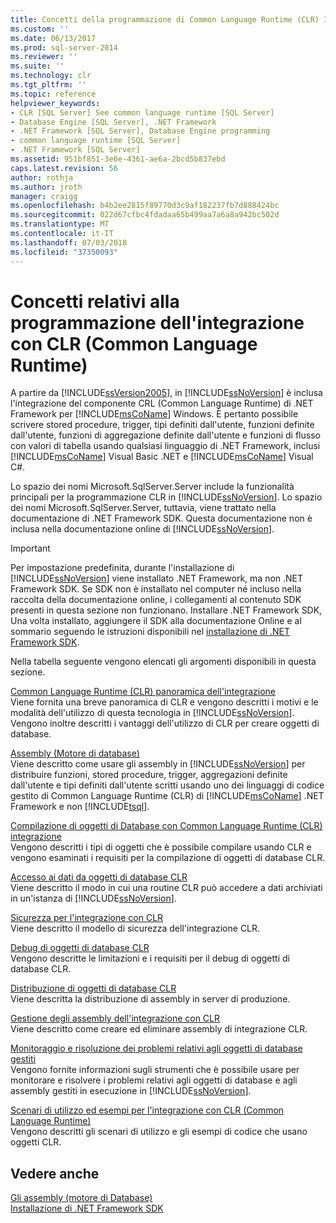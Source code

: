 ```yaml
---
title: Concetti della programmazione di Common Language Runtime (CLR) Integration | Microsoft Docs
ms.custom: ''
ms.date: 06/13/2017
ms.prod: sql-server-2014
ms.reviewer: ''
ms.suite: ''
ms.technology: clr
ms.tgt_pltfrm: ''
ms.topic: reference
helpviewer_keywords:
- CLR [SQL Server] See common language runtime [SQL Server]
- Database Engine [SQL Server], .NET Framework
- .NET Framework [SQL Server], Database Engine programming
- common language runtime [SQL Server]
- .NET Framework [SQL Server]
ms.assetid: 951bf851-3e6e-4361-ae6a-2bcd5b837ebd
caps.latest.revision: 56
author: rothja
ms.author: jroth
manager: craigg
ms.openlocfilehash: b4b2ee2815f89770d3c9af182237fb7d888424bc
ms.sourcegitcommit: 022d67cfbc4fdadaa65b499aa7a6a8a942bc502d
ms.translationtype: MT
ms.contentlocale: it-IT
ms.lasthandoff: 07/03/2018
ms.locfileid: "37350093"
---
```

# <a name="common-language-runtime-clr-integration-programming-concepts"></a>Concetti relativi alla programmazione dell'integrazione con CLR (Common Language Runtime)
  A partire da [!INCLUDE[ssVersion2005](../../../includes/ssversion2005-md.md)], in [!INCLUDE[ssNoVersion](../../../includes/ssnoversion-md.md)] è inclusa l'integrazione del componente CRL (Common Language Runtime) di .NET Framework per [!INCLUDE[msCoName](../../../includes/msconame-md.md)] Windows. È pertanto possibile scrivere stored procedure, trigger, tipi definiti dall'utente, funzioni definite dall'utente, funzioni di aggregazione definite dall'utente e funzioni di flusso con valori di tabella usando qualsiasi linguaggio di .NET Framework, inclusi [!INCLUDE[msCoName](../../../includes/msconame-md.md)] Visual Basic .NET e [!INCLUDE[msCoName](../../../includes/msconame-md.md)] Visual C#.  
  
 Lo spazio dei nomi Microsoft.SqlServer.Server include la funzionalità principali per la programmazione CLR in [!INCLUDE[ssNoVersion](../../../includes/ssnoversion-md.md)]. Lo spazio dei nomi Microsoft.SqlServer.Server, tuttavia, viene trattato nella documentazione di .NET Framework SDK. Questa documentazione non è inclusa nella documentazione online di [!INCLUDE[ssNoVersion](../../../includes/ssnoversion-md.md)].  
  
> [!IMPORTANT]  
>  Per impostazione predefinita, durante l'installazione di [!INCLUDE[ssNoVersion](../../../includes/ssnoversion-md.md)] viene installato .NET Framework, ma non .NET Framework SDK. Se SDK non è installato nel computer né incluso nella raccolta della documentazione online, i collegamenti al contenuto SDK presenti in questa sezione non funzionano. Installare .NET Framework SDK, Una volta installato, aggiungere il SDK alla documentazione Online e al sommario seguendo le istruzioni disponibili nel [installazione di .NET Framework SDK](http://technet.microsoft.com/library/bb686823\(v=SQL.105\).aspx).  
  
 Nella tabella seguente vengono elencati gli argomenti disponibili in questa sezione.  
  
 [Common Language Runtime &#40;CLR&#41; panoramica dell'integrazione](common-language-runtime-integration-overview.md)  
 Viene fornita una breve panoramica di CLR e vengono descritti i motivi e le modalità dell'utilizzo di questa tecnologia in [!INCLUDE[ssNoVersion](../../../includes/ssnoversion-md.md)]. Vengono inoltre descritti i vantaggi dell'utilizzo di CLR per creare oggetti di database.  
  
 [Assembly &#40;Motore di database&#41;](assemblies-database-engine.md)  
 Viene descritto come usare gli assembly in [!INCLUDE[ssNoVersion](../../../includes/ssnoversion-md.md)] per distribuire funzioni, stored procedure, trigger, aggregazioni definite dall'utente e tipi definiti dall'utente scritti usando uno dei linguaggi di codice gestito di Common Language Runtime (CLR) di [!INCLUDE[msCoName](../../../includes/msconame-md.md)] .NET Framework e non [!INCLUDE[tsql](../../../includes/tsql-md.md)].  
  
 [Compilazione di oggetti di Database con Common Language Runtime &#40;CLR&#41; integrazione](database-objects/building-database-objects-with-common-language-runtime-clr-integration.md)  
 Vengono descritti i tipi di oggetti che è possibile compilare usando CLR e vengono esaminati i requisiti per la compilazione di oggetti di database CLR.  
  
 [Accesso ai dati da oggetti di database CLR](data-access/data-access-from-clr-database-objects.md)  
 Viene descritto il modo in cui una routine CLR può accedere a dati archiviati in un'istanza di [!INCLUDE[ssNoVersion](../../../includes/ssnoversion-md.md)].  
  
 [Sicurezza per l'integrazione con CLR](security/clr-integration-security.md)  
 Viene descritto il modello di sicurezza dell'integrazione CLR.  
  
 [Debug di oggetti di database CLR](debugging-clr-database-objects.md)  
 Vengono descritte le limitazioni e i requisiti per il debug di oggetti di database CLR.  
  
 [Distribuzione di oggetti di database CLR](deploying-clr-database-objects.md)  
 Viene descritta la distribuzione di assembly in server di produzione.  
  
 [Gestione degli assembly dell'integrazione con CLR](assemblies/managing-clr-integration-assemblies.md)  
 Viene descritto come creare ed eliminare assembly di integrazione CLR.  
  
 [Monitoraggio e risoluzione dei problemi relativi agli oggetti di database gestiti](monitoring-and-troubleshooting-managed-database-objects.md)  
 Vengono fornite informazioni sugli strumenti che è possibile usare per monitorare e risolvere i problemi relativi agli oggetti di database e agli assembly gestiti in esecuzione in [!INCLUDE[ssNoVersion](../../../includes/ssnoversion-md.md)].  
  
 [Scenari di utilizzo ed esempi per l'integrazione con CLR &#40;Common Language Runtime&#41;](../../database-engine/dev-guide/usage-scenarios-and-examples-for-common-language-runtime-clr-integration.md)  
 Vengono descritti gli scenari di utilizzo e gli esempi di codice che usano oggetti CLR.  
  
## <a name="see-also"></a>Vedere anche  
 [Gli assembly &#40;motore di Database&#41;](assemblies-database-engine.md)   
 [Installazione di .NET Framework SDK](http://technet.microsoft.com/library/bb686823\(v=SQL.105\).aspx)  
  
  
